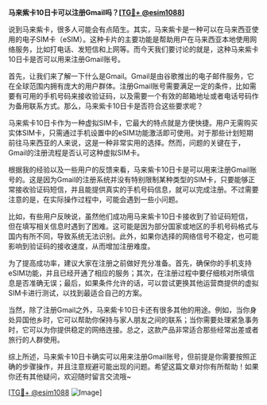 **马来紫卡10日卡可以注册Gmail吗？[[TG💪+ @esim1088](https://t.me/s/esim1088)]**

说到马来紫卡，很多人可能会有点陌生。其实，马来紫卡是一种可以在马来西亚使用的电子SIM卡（eSIM）。这种卡片的主要功能是帮助用户在马来西亚本地使用网络服务，比如打电话、发短信和上网等。而今天我们要讨论的就是，这种马来紫卡10日卡是否可以用来注册Gmail账号。

首先，让我们来了解一下什么是Gmail。Gmail是由谷歌推出的电子邮件服务，它在全球范围内拥有庞大的用户群体。注册Gmail账号需要满足一定的条件，比如需要有可用的手机号码来接收验证码，以及需要一个有效的邮箱地址或者电话号码作为备用联系方式。那么，马来紫卡10日卡是否符合这些要求呢？

马来紫卡10日卡作为一种虚拟SIM卡，它最大的特点就是方便快捷。用户无需购买实体SIM卡，只需通过手机设置中的eSIM功能激活即可使用。对于那些计划短期前往马来西亚的人来说，这是一种非常实用的选择。然而，问题的关键在于，Gmail的注册流程是否认可这种虚拟SIM卡。

根据我的经验以及一些用户的反馈来看，马来紫卡10日卡是可以用来注册Gmail账号的。这是因为Gmail的注册系统并没有特别限制某种类型的SIM卡，只要能够正常接收验证码短信，并且能提供真实的手机号码信息，就可以完成注册。不过需要注意的是，在实际操作过程中，可能会遇到一些小问题。

比如，有些用户反映说，虽然他们成功用马来紫卡10日卡接收到了验证码短信，但在填写相关信息时遇到了困难。这可能是因为部分国家或地区的手机号码格式与国内有所不同，导致系统无法识别。此外，如果你选择的网络信号不稳定，也可能影响到验证码的接收速度，从而增加注册难度。

为了提高成功率，建议大家在注册之前做好充分准备。首先，确保你的手机支持eSIM功能，并且已经开通了相应的服务；其次，在注册过程中要仔细核对所填信息是否准确无误；最后，如果条件允许的话，可以尝试更换其他运营商提供的虚拟SIM卡进行测试，以找到最适合自己的方案。

当然，除了注册Gmail之外，马来紫卡10日卡还有很多其他的用途。例如，当你身处异国他乡时，它可以帮助你保持与家人朋友之间的联系；当你需要处理紧急事务时，它可以为你提供稳定的网络连接。总之，这款产品非常适合那些经常出差或者旅行的人群使用。

综上所述，马来紫卡10日卡确实可以用来注册Gmail账号，但前提是你需要按照正确的步骤操作，并且注意规避可能出现的问题。希望这篇文章对你有所帮助！如果你还有其他疑问，欢迎随时留言交流哦~

[[TG💪+ @esim1088](https://t.me/s/esim1088) ![Image](https://i.postimg.cc/4NQfJmqS/Snipaste-2025-05-13-00-14-12.png)]